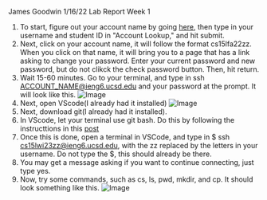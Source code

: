 James Goodwin
1/16/22
Lab Report Week 1

1. To start, figure out your account name by going [here](https://encrypted-tbn0.gstatic.com/images?q=tbn:ANd9GcSVKwPS8iJZvIqVveF8sfNB_yRn7o1MCEs2mxHpmow&s), then type in your username and student ID in "Account Lookup," and hit submit.
2. Next, click on your account name, it will follow the format cs15lfa22zz. When you click on that name, it will bring you to a page that has a link asking to change your password. Enter your current password and new password, but do not clikck the check password button. Then, hit return. 
3. Wait 15-60 minutes. Go to your terminal, and type in ssh ACCOUNT_NAME@ieng6.ucsd.edu and your password at the prompt. It will look like this. ![Image](https://i.imgur.com/RV3rXxQ.png)
4. Next, open VScode(I already had it installed) ![Image](https://i.imgur.com/RV3rXxQ.png)
5. Next, download git(I already had it installed).
6. In VScode, let your terminal use git bash. Do this by following the instructtions in this [post](https://stackoverflow.com/questions/42606837/how-do-i-use-bash-on-windows-from-the-visual-studio-code-integrated-terminal/50527994#50527994)
7. Once this is done, open a terminal in VSCode, and type in $ ssh cs15lwi23zz@ieng6.ucsd.edu, with the zz replaced by the letters in your username. Do not type the $, this should already be there. 
8. You may get a message asking if you want to continue connecting, just type yes. 
9. Now, try some commands, such as cs, ls, pwd, mkdir, and cp. It should look something like this. ![Image](https://i.imgur.com/fWPZkeO.png)
